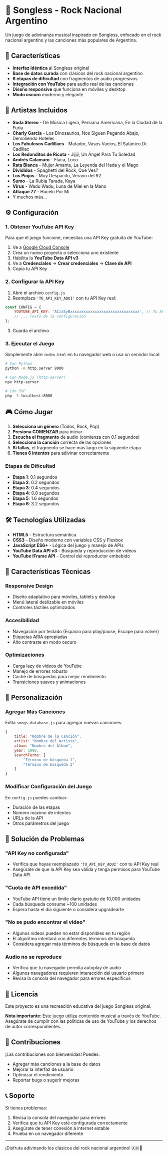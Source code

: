 # 🎵 Songless - Rock Nacional Argentino

Un juego de adivinanza musical inspirado en Songless, enfocado en el rock nacional argentino y las canciones más populares de Argentina.

## 🚀 Características

- **Interfaz idéntica** al Songless original
- **Base de datos curada** con clásicos del rock nacional argentino
- **6 etapas de dificultad** con fragmentos de audio progresivos
- **Integración con YouTube** para audio real de las canciones
- **Diseño responsive** que funciona en móviles y desktop
- **Modo oscuro** moderno y elegante

## 🎸 Artistas Incluidos

- **Soda Stereo** - De Música Ligera, Persiana Americana, En la Ciudad de la Furia
- **Charly García** - Los Dinosaurios, Nos Siguen Pegando Abajo, Demoliendo Hoteles
- **Los Fabulosos Cadillacs** - Matador, Vasos Vacíos, El Satánico Dr. Cadillac
- **Los Redonditos de Ricota** - Jijiji, Un Ángel Para Tu Soledad
- **Andrés Calamaro** - Flaca, Loco
- **Rata Blanca** - Mujer Amante, La Leyenda del Hada y el Mago
- **Divididos** - Spaghetti del Rock, Que Ves?
- **Los Piojos** - Muy Despacito, Verano del 92
- **Sumo** - La Rubia Tarada, Kaya
- **Virus** - Wadu Wadu, Luna de Miel en la Mano
- **Attaque 77** - Hacelo Por Mí
- Y muchos más...

## ⚙️ Configuración

### 1. Obtener YouTube API Key

Para que el juego funcione, necesitas una API Key gratuita de YouTube:

1. Ve a [Google Cloud Console](https://console.cloud.google.com/)
2. Crea un nuevo proyecto o selecciona uno existente
3. Habilita la **YouTube Data API v3**
4. Ve a **Credenciales** → **Crear credenciales** → **Clave de API**
5. Copia tu API Key

### 2. Configurar la API Key

1. Abre el archivo `config.js`
2. Reemplaza `'TU_API_KEY_AQUI'` con tu API Key real:

```javascript
const CONFIG = {
    YOUTUBE_API_KEY: 'AIzaSyBxxxxxxxxxxxxxxxxxxxxxxxxxxxxxxx', // Tu API Key aquí
    // ... resto de la configuración
};
```

3. Guarda el archivo

### 3. Ejecutar el Juego

Simplemente abre `index.html` en tu navegador web o usa un servidor local:

```bash
# Con Python
python -m http.server 8000

# Con Node.js (http-server)
npx http-server

# Con PHP
php -S localhost:8000
```

## 🎮 Cómo Jugar

1. **Selecciona un género** (Todos, Rock, Pop)
2. **Presiona COMENZAR** para iniciar
3. **Escucha el fragmento** de audio (comienza con 0.1 segundos)
4. **Selecciona la canción** correcta de las opciones
5. **Si fallas**, el fragmento se hace más largo en la siguiente etapa
6. **Tienes 6 intentos** para adivinar correctamente

### Etapas de Dificultad

- **Etapa 1**: 0.1 segundos
- **Etapa 2**: 0.2 segundos  
- **Etapa 3**: 0.4 segundos
- **Etapa 4**: 0.8 segundos
- **Etapa 5**: 1.6 segundos
- **Etapa 6**: 3.2 segundos

## 🛠️ Tecnologías Utilizadas

- **HTML5** - Estructura semántica
- **CSS3** - Diseño moderno con variables CSS y Flexbox
- **JavaScript ES6+** - Lógica del juego y manejo de APIs
- **YouTube Data API v3** - Búsqueda y reproducción de videos
- **YouTube IFrame API** - Control del reproductor embebido

## 📱 Características Técnicas

### Responsive Design
- Diseño adaptativo para móviles, tablets y desktop
- Menú lateral deslizable en móviles
- Controles táctiles optimizados

### Accesibilidad
- Navegación por teclado (Espacio para play/pause, Escape para volver)
- Etiquetas ARIA apropiadas
- Alto contraste en modo oscuro

### Optimizaciones
- Carga lazy de videos de YouTube
- Manejo de errores robusto
- Caché de búsquedas para mejor rendimiento
- Transiciones suaves y animaciones

## 🔧 Personalización

### Agregar Más Canciones

Edita `songs-database.js` para agregar nuevas canciones:

```javascript
{
    title: "Nombre de la Canción",
    artist: "Nombre del Artista",
    album: "Nombre del Álbum",
    year: 1990,
    searchTerms: [
        "Término de búsqueda 1",
        "Término de búsqueda 2"
    ]
}
```

### Modificar Configuración del Juego

En `config.js` puedes cambiar:

- Duración de las etapas
- Número máximo de intentos
- URLs de la API
- Otros parámetros del juego

## 🚨 Solución de Problemas

### "API Key no configurada"
- Verifica que hayas reemplazado `'TU_API_KEY_AQUI'` con tu API Key real
- Asegúrate de que la API Key sea válida y tenga permisos para YouTube Data API

### "Cuota de API excedida"
- YouTube API tiene un límite diario gratuito de 10,000 unidades
- Cada búsqueda consume ~100 unidades
- Espera hasta el día siguiente o considera upgradearte

### "No se pudo encontrar el video"
- Algunos videos pueden no estar disponibles en tu región
- El algoritmo intentará con diferentes términos de búsqueda
- Considera agregar más términos de búsqueda en la base de datos

### Audio no se reproduce
- Verifica que tu navegador permita autoplay de audio
- Algunos navegadores requieren interacción del usuario primero
- Revisa la consola del navegador para errores específicos

## 📄 Licencia

Este proyecto es una recreación educativa del juego Songless original. 

**Nota importante**: Este juego utiliza contenido musical a través de YouTube. Asegúrate de cumplir con las políticas de uso de YouTube y los derechos de autor correspondientes.

## 🤝 Contribuciones

¡Las contribuciones son bienvenidas! Puedes:

- Agregar más canciones a la base de datos
- Mejorar la interfaz de usuario
- Optimizar el rendimiento
- Reportar bugs o sugerir mejoras

## 📞 Soporte

Si tienes problemas:

1. Revisa la consola del navegador para errores
2. Verifica que tu API Key esté configurada correctamente
3. Asegúrate de tener conexión a internet estable
4. Prueba en un navegador diferente

---

¡Disfruta adivinando los clásicos del rock nacional argentino! 🇦🇷🎸
